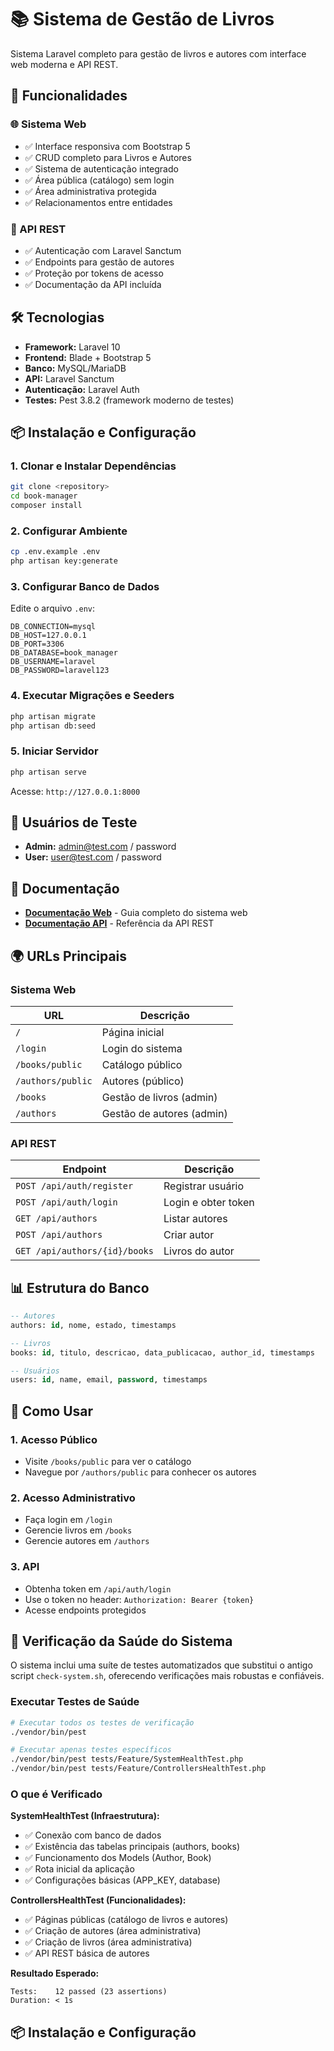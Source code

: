 # 📚 Sistema de Gestão de Livros

Sistema Laravel completo para gestão de livros e autores com interface web moderna e API REST.

## 🚀 Funcionalidades

### 🌐 Sistema Web

- ✅ Interface responsiva com Bootstrap 5
- ✅ CRUD completo para Livros e Autores
- ✅ Sistema de autenticação integrado
- ✅ Área pública (catálogo) sem login
- ✅ Área administrativa protegida
- ✅ Relacionamentos entre entidades

### 🔌 API REST

- ✅ Autenticação com Laravel Sanctum
- ✅ Endpoints para gestão de autores
- ✅ Proteção por tokens de acesso
- ✅ Documentação da API incluída

## 🛠️ Tecnologias

- **Framework:** Laravel 10
- **Frontend:** Blade + Bootstrap 5
- **Banco:** MySQL/MariaDB
- **API:** Laravel Sanctum
- **Autenticação:** Laravel Auth
- **Testes:** Pest 3.8.2 (framework moderno de testes)

## 📦 Instalação e Configuração

### 1. Clonar e Instalar Dependências

```bash
git clone <repository>
cd book-manager
composer install
```

### 2. Configurar Ambiente

```bash
cp .env.example .env
php artisan key:generate
```

### 3. Configurar Banco de Dados

Edite o arquivo `.env`:

```env
DB_CONNECTION=mysql
DB_HOST=127.0.0.1
DB_PORT=3306
DB_DATABASE=book_manager
DB_USERNAME=laravel
DB_PASSWORD=laravel123
```

### 4. Executar Migrações e Seeders

```bash
php artisan migrate
php artisan db:seed
```

### 5. Iniciar Servidor

```bash
php artisan serve
```

Acesse: `http://127.0.0.1:8000`

## 👤 Usuários de Teste

- **Admin:** admin@test.com / password
- **User:** user@test.com / password

## 📖 Documentação

- **[Documentação Web](WEB_DOCUMENTATION.md)** - Guia completo do sistema web
- **[Documentação API](API_DOCUMENTATION.md)** - Referência da API REST

## 🌍 URLs Principais

### Sistema Web

| URL               | Descrição                 |
| ----------------- | ------------------------- |
| `/`               | Página inicial            |
| `/login`          | Login do sistema          |
| `/books/public`   | Catálogo público          |
| `/authors/public` | Autores (público)         |
| `/books`          | Gestão de livros (admin)  |
| `/authors`        | Gestão de autores (admin) |

### API REST

| Endpoint                      | Descrição           |
| ----------------------------- | ------------------- |
| `POST /api/auth/register`     | Registrar usuário   |
| `POST /api/auth/login`        | Login e obter token |
| `GET /api/authors`            | Listar autores      |
| `POST /api/authors`           | Criar autor         |
| `GET /api/authors/{id}/books` | Livros do autor     |

## 📊 Estrutura do Banco

```sql
-- Autores
authors: id, nome, estado, timestamps

-- Livros
books: id, titulo, descricao, data_publicacao, author_id, timestamps

-- Usuários
users: id, name, email, password, timestamps
```

## 🎯 Como Usar

### 1. Acesso Público

- Visite `/books/public` para ver o catálogo
- Navegue por `/authors/public` para conhecer os autores

### 2. Acesso Administrativo

- Faça login em `/login`
- Gerencie livros em `/books`
- Gerencie autores em `/authors`

### 3. API

- Obtenha token em `/api/auth/login`
- Use o token no header: `Authorization: Bearer {token}`
- Acesse endpoints protegidos

## 🧪 Verificação da Saúde do Sistema

O sistema inclui uma suíte de testes automatizados que substitui o antigo script `check-system.sh`, oferecendo verificações mais robustas e confiáveis.

### Executar Testes de Saúde

```bash
# Executar todos os testes de verificação
./vendor/bin/pest

# Executar apenas testes específicos
./vendor/bin/pest tests/Feature/SystemHealthTest.php
./vendor/bin/pest tests/Feature/ControllersHealthTest.php
```

### O que é Verificado

**SystemHealthTest (Infraestrutura):**

- ✅ Conexão com banco de dados
- ✅ Existência das tabelas principais (authors, books)
- ✅ Funcionamento dos Models (Author, Book)
- ✅ Rota inicial da aplicação
- ✅ Configurações básicas (APP_KEY, database)

**ControllersHealthTest (Funcionalidades):**

- ✅ Páginas públicas (catálogo de livros e autores)
- ✅ Criação de autores (área administrativa)
- ✅ Criação de livros (área administrativa)
- ✅ API REST básica de autores

**Resultado Esperado:**

```
Tests:    12 passed (23 assertions)
Duration: < 1s
```

## 📦 Instalação e Configuração
